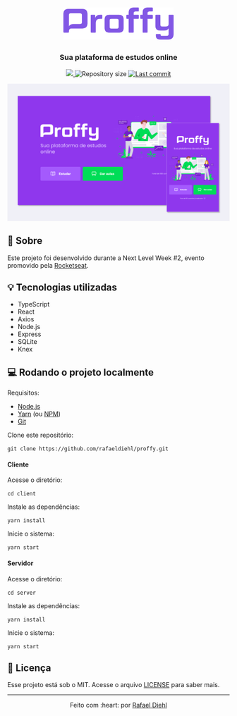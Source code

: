 <div align="center">
<h1><img src="./.github/logo.png" alt="Proffy" width="250"></h1>
<h3>Sua plataforma de estudos online</h3>

<p align="center">

<a aria-label="Completed" href="https://rocketseat.com.br/">
<img src="https://img.shields.io/badge/Rocketseat-NLW 2.0-8257E5?logo=data:image/png;base64,iVBORw0KGgoAAAANSUhEUgAAABAAAAAQCAMAAAAoLQ9TAAAALVBMVEVHcExxWsF0XMJzXMJxWcFsUsD///9jRrzY0u6Xh9Gsn9n39fyMecy0qd2bjNJWBT0WAAAABHRSTlMA2Do606wF2QAAAGlJREFUGJVdj1cWwCAIBLEsRU3uf9xobDH8+GZwUYi8i6ucJwrxKE+7D0G9Q4vlYqtmCSjndr4CgCgzlyFgfKfKCVO0LrPKjmiqMxGXkJwNnXskqWG+1oSM+BSwD8f29YLNjvx/OQrn+g99oQSoNmt3PgAAAABJRU5ErkJggg=="></img>
</a>

<img alt="Repository size" src="https://img.shields.io/github/repo-size/rafaeldiehl/proffy?color=774DD6">

<a href="https://github.com/rafaeldiehl/proffy/commits/master">
<img alt="Last commit" src="https://img.shields.io/github/last-commit/rafaeldiehl/proffy?color=774DD6">
</a>

</p>

<img src="./.github/proffy.png" alt="Exemplo de tela">
</div>

## :rocket: Sobre

Este projeto foi desenvolvido durante a Next Level Week #2, evento promovido pela [Rocketseat](https://rocketseat.com.br/).

## :bulb: Tecnologias utilizadas

- TypeScript
- React
- Axios
- Node.js
- Express
- SQLite
- Knex

## :computer: Rodando o projeto localmente

Requisitos:
- [Node.js](https://nodejs.org/en/)
- [Yarn](https://classic.yarnpkg.com/lang/en/) (ou [NPM](https://www.npmjs.com/))
- [Git](https://git-scm.com/)

Clone este repositório:
```
git clone https://github.com/rafaeldiehl/proffy.git
```

#### Cliente

Acesse o diretório:
```
cd client
```
Instale as dependências:
```
yarn install
```
Inicie o sistema:
```
yarn start
```

#### Servidor

Acesse o diretório:
```
cd server
```
Instale as dependências:
```
yarn install
```
Inicie o sistema:
```
yarn start
```

## :book: Licença

Esse projeto está sob o MIT. Acesse o arquivo [LICENSE](https://github.com/rafaeldiehl/proffy/blob/master/LICENSE) para saber mais.

<hr>

<div align="center">
    <p>Feito com :heart: por <a href="https://github.com/rafaeldiehl">Rafael Diehl</a></p>
</div>


